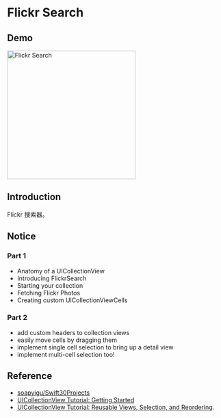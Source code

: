 # Flickr Search

## Demo

<img src="https://user-images.githubusercontent.com/9289792/33071145-5b7e56ea-cef5-11e7-9c34-b3d1f6c2fdec.gif" alt="Flickr Search" width="300" />

## Introduction
Flickr 搜索器。

## Notice
### Part 1
- Anatomy of a UICollectionView
- Introducing FlickrSearch
- Starting your collection
- Fetching Flickr Photos
- Creating custom UICollectionViewCells

### Part 2
- add custom headers to collection views
- easily move cells by dragging them
- implement single cell selection to bring up a detail view
- implement multi-cell selection too!

## Reference
- [soapyigu/Swift30Projects](https://github.com/soapyigu/Swift30Projects)
- [UICollectionView Tutorial: Getting Started](https://www.raywenderlich.com/136159/uicollectionview-tutorial-getting-started)
- [UICollectionView Tutorial: Reusable Views, Selection, and Reordering](https://www.raywenderlich.com/136161/uicollectionview-tutorial-reusable-views-selection-reordering).

